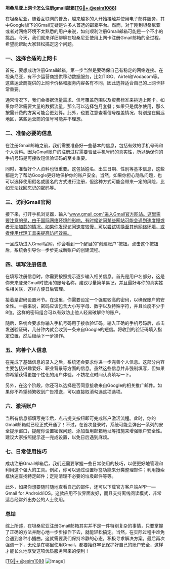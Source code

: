 **坦桑尼亚上网卡怎么注册gmail邮箱[[TG💪+ @esim1088](https://t.me/s/esim1088)]**

在坦桑尼亚，随着互联网的普及，越来越多的人开始接触并使用电子邮件服务，其中Google旗下的Gmail无疑是许多人首选的邮箱平台。然而，对于刚到坦桑尼亚或者对网络环境不太熟悉的用户来说，如何顺利注册Gmail邮箱可能是一个不小的挑战。今天，我们就来详细聊聊在坦桑尼亚使用上网卡注册Gmail邮箱的全过程，希望能帮助大家轻松搞定这个问题。

### 一、选择合适的上网卡

首先，要想成功注册Gmail邮箱，第一步当然是要确保自己有稳定的网络连接。在坦桑尼亚，有不少运营商提供移动数据服务，比如TIGO、Airtel和Vodacom等。这些运营商提供的上网卡价格和服务内容各有不同，因此选择适合自己的上网卡非常重要。

通常情况下，我们会根据流量需求、信号覆盖范围以及资费标准来挑选上网卡。如果你经常需要大量的数据流量，那么可以选择包月套餐；如果只是偶尔使用，那么按需计费的方案可能会更划算。此外，也要注意查看信号覆盖情况，特别是在偏远地区，某些运营商的信号可能并不理想。

### 二、准备必要的信息

在注册Gmail邮箱之前，我们需要准备好一些基本的信息，包括有效的手机号码和个人资料。因为Gmail账户的注册过程需要验证手机号码的真实性，所以确保你的手机号码是可接收短信验证码的至关重要。

同时，准备好个人资料也很重要。这包括姓名、出生日期、性别等基本信息，这些都是为了帮助Google更好地保护你的账户安全。当然，如果你担心隐私问题，也可以选择使用假名或匿名的方式进行注册，但这种方式可能会带来一定的风险，比如无法找回忘记的密码等。

### 三、访问Gmail官网

接下来，打开手机浏览器，输入“www.gmail.com”进入Gmail官方网站。这里需要注意的是，由于国际网络环境的影响，有时候访问某些网站可能会遇到速度慢或者无法加载的情况。如果你发现访问速度较慢，可以尝试切换至其他网络环境，或者使用代理工具来提高访问效率。

一旦成功进入Gmail官网，你会看到一个醒目的“创建账户”按钮。点击这个按钮后，系统会引导你一步步完成新账户的创建流程。

### 四、填写注册信息

在填写注册信息时，你需要按照提示逐步输入相关信息。首先是用户名部分，这是你未来登录Gmail时使用的账号名称，建议尽量简单易记，并且最好与你的真实姓名相关联，这样方便日后管理。

接着是密码设置环节。在这里，你需要设定一个强度较高的密码，以确保账户的安全性。一般来说，密码应该包含大小写字母、数字以及特殊字符，并且长度不少于8位。这样的密码组合可以有效防止他人轻易破解你的账户。

随后，系统会要求你输入手机号码用于接收验证码。输入正确的手机号码后，点击发送验证码，几分钟内就会收到一条来自Google的短信。将收到的验证码填入指定位置，然后继续下一步操作。

### 五、完善个人信息

在完成了基础信息的录入之后，系统还会要求你进一步完善个人信息。这部分内容主要包括兴趣爱好、职业背景等方面的信息。虽然这些信息并非强制填写，但如果你希望获得更加个性化的用户体验，不妨花点时间认真填写一下。

另外，在这个阶段，你还可以选择是否同意接收来自Google的相关推广邮件。如果你不希望频繁收到广告推送，可以直接取消勾选这项选项。

### 六、激活账户

当所有信息都填写完毕后，点击提交按钮即可完成账户激活流程。此时，你的Gmail邮箱就已经正式开通了！不过，在首次登录时，系统可能会弹出一系列的安全提示窗口，提醒你设置密保问题、添加备用邮箱地址等措施来增强账户安全性。建议大家按照提示逐一完成设置，以免日后遇到麻烦。

### 七、日常使用技巧

成功注册Gmail邮箱后，我们还需要掌握一些日常使用的技巧，以便更好地管理和利用这个强大的工具。例如，你可以通过设置标签功能来分类整理邮件；利用搜索框快速查找特定邮件；定期清理不必要的垃圾邮件等等。

此外，如果你想要随时随地查看自己的邮件，还可以下载官方客户端APP——Gmail for Android/iOS。这款应用不仅界面友好，而且支持离线阅读模式，非常适合经常外出办公的人士使用。

### 总结

综上所述，在坦桑尼亚注册Gmail邮箱其实并不是一件特别复杂的事情，只要掌握了正确的方法并耐心地一步步操作下去，就能轻松搞定。当然，在实际过程中难免会遇到各种小插曲，这就需要我们保持冷静的心态，积极寻求解决方案。最后再次强调一下，无论是在哪里使用Gmail，都要始终牢记保护好自己的账户安全，这样才能长久地享受这项优质服务带来的便利！

[[TG💪+ @esim1088](https://t.me/s/esim1088) ![Image](https://i.postimg.cc/4NQfJmqS/Snipaste-2025-05-13-00-14-12.png)]